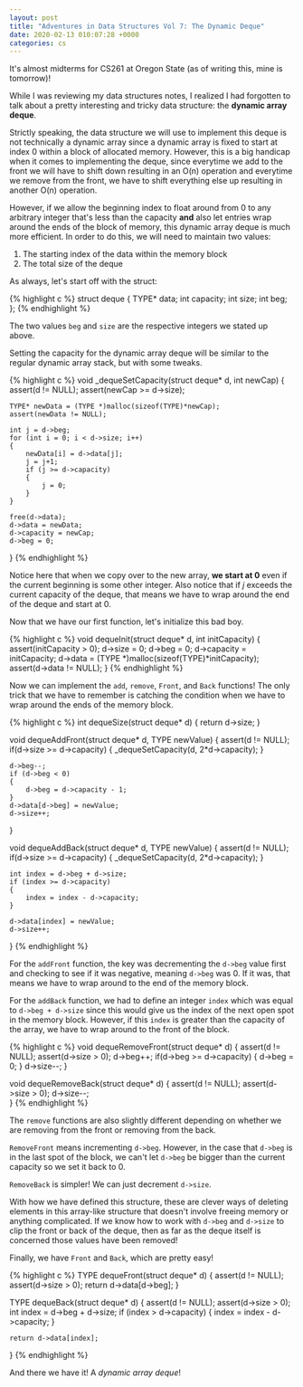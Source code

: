 ```yaml
---
layout: post
title: "Adventures in Data Structures Vol 7: The Dynamic Deque"
date: 2020-02-13 010:07:28 +0000
categories: cs
---
```


It's almost midterms for CS261 at Oregon State (as of writing this, mine is tomorrow)!

While I was reviewing my data structures notes, I realized I had forgotten to talk about a pretty interesting and tricky data structure: the **dynamic array deque**.

Strictly speaking, the data structure we will use to implement this deque is not technically a dynamic array since a dynamic array is fixed to start at index 0 within a block of allocated memory.
However, this is a big handicap when it comes to implementing the deque, since everytime we add to the front we will have to shift down resulting in an O(n) operation and everytime we remove from the front, we have to shift everything else up resulting in another O(n) operation.

However, if we allow the beginning index to float around from 0 to any arbitrary integer that's less than the capacity **and** also let entries wrap around the ends of the block of memory, this dynamic array deque is much more efficient.
In order to do this, we will need to maintain two values:

1. The starting index of the data within the memory block
2. The total size of the deque

As always, let's start off with the struct:

{% highlight c %}
struct deque
{
	TYPE* data;
	int capacity;
	int size;
	int beg;
};
{% endhighlight %}

The two values `beg` and `size` are the respective integers we stated up above.


Setting the capacity for the dynamic array deque will be similar to the regular dynamic array stack, but with some tweaks.

{% highlight c %}
void _dequeSetCapacity(struct deque* d, int newCap)
{
	assert(d != NULL);
	assert(newCap >= d->size);

	TYPE* newData = (TYPE *)malloc(sizeof(TYPE)*newCap);
	assert(newData != NULL);

	int j = d->beg;
	for (int i = 0; i < d->size; i++)
	{
		newData[i] = d->data[j];
		j = j+1;
		if (j >= d->capacity)
		{
			j = 0;
		}
	}

	free(d->data);
	d->data = newData;
	d->capacity = newCap;
	d->beg = 0;
}
{% endhighlight %}

Notice here that when we copy over to the new array, **we start at 0** even if the current beginning is some other integer.
Also notice that if $j$ exceeds the current capacity of the deque, that means we have to wrap around the end of the deque and start at 0.

Now that we have our first function, let's initialize this bad boy.

{% highlight c %}
void dequeInit(struct deque* d, int initCapacity)
{
	assert(initCapacity > 0);
	d->size = 0;
	d->beg = 0;
	d->capacity = initCapacity;
	d->data = (TYPE *)malloc(sizeof(TYPE)*initCapacity);
	assert(d->data != NULL);
}
{% endhighlight %}

Now we can implement the `add`, `remove`, `Front`, and `Back` functions!
The only trick that we have to remember is catching the condition when we have to wrap around the ends of the memory block.

{% highlight c %}
int dequeSize(struct deque* d)
{
	return d->size;
}

void dequeAddFront(struct deque* d, TYPE newValue)
{
	assert(d != NULL);
	if(d->size >= d->capacity)
	{
		_dequeSetCapacity(d, 2*d->capacity);
	}
	
	d->beg--;
	if (d->beg < 0)
	{
		d->beg = d->capacity - 1;
	}
	d->data[d->beg] = newValue;
	d->size++;
}

void dequeAddBack(struct deque* d, TYPE newValue)
{
	assert(d != NULL);
	if(d->size >= d->capacity)
	{
		_dequeSetCapacity(d, 2*d->capacity);
	}
	
	int index = d->beg + d->size;
	if (index >= d->capacity)
	{
		index = index - d->capacity;
	}

	d->data[index] = newValue;
	d->size++;
}
{% endhighlight %}

For the `addFront` function, the key was decrementing the `d->beg` value first and checking to see if it was negative, meaning `d->beg` was 0.
If it was, that means we have to wrap around to the end of the memory block.

For the `addBack` function, we had to define an integer `index` which was equal to `d->beg + d->size` since this would give us the index of the next open spot in the memory block.
However, if this `index` is greater than the capacity of the array, we have to wrap around to the front of the block.

{% highlight c %}
void dequeRemoveFront(struct deque* d)
{
	assert(d != NULL);
	assert(d->size > 0);
	d->beg++;
	if(d->beg >= d->capacity)
	{
		d->beg = 0;
	}
	d->size--;
}

void dequeRemoveBack(struct deque* d)
{
	assert(d != NULL);
	assert(d->size > 0);
	d->size--;	
}
{% endhighlight %}

The `remove` functions are also slightly different depending on whether we are removing from the front or removing from the back.

`RemoveFront` means incrementing `d->beg`.
However, in the case that `d->beg` is in the last spot of the block, we can't let `d->beg` be bigger than the current capacity so we set it back to 0.

`RemoveBack` is simpler!
We can just decrement `d->size`.

With how we have defined this structure, these are clever ways of deleting elements in this array-like structure that doesn't involve freeing memory or anything complicated.
If we know how to work with `d->beg` and `d->size` to clip the front or back of the deque, then as far as the deque itself is concerned those values have been removed!

Finally, we have `Front` and `Back`, which are pretty easy!

{% highlight c %}
TYPE dequeFront(struct deque* d)
{
	assert(d != NULL);
	assert(d->size > 0);
	return d->data[d->beg];
}

TYPE dequeBack(struct deque* d)
{
	assert(d != NULL);
	assert(d->size > 0);
	int index = d->beg + d->size;
	if (index > d->capacity)
	{
		index = index - d->capacity;
	}

	return d->data[index];
}
{% endhighlight %}

And there we have it!
A *dynamic array deque*!
